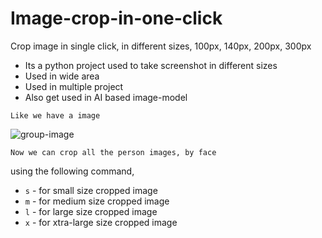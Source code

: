# Image-crop-in-one-click

Crop image in single click, in different sizes, 100px, 140px, 200px, 300px

* Its  a python project used to take screenshot in different sizes
* Used in wide area
* Used in multiple project
* Also get used in AI based image-model

`Like we have a image`

![group-image](https://img.freepik.com/free-photo/people-taking-selfie-together-registration-day_23-2149096795.jpg)


`Now we can crop all the person images, by face`

using the following command,

* `s` - for small size cropped image
* `m` - for medium size cropped image
* `l` - for large size cropped image
* `x` - for xtra-large size cropped image


